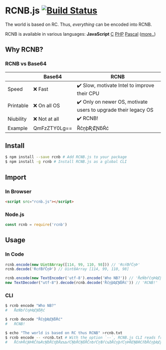 # RCNB.js [![Build Status](https://travis-ci.com/rcnbapp/RCNB.js.svg?branch=master)](https://travis-ci.com/rcnbapp/RCNB.js)

The world is based on RC. Thus, *everything* can be encoded into RCNB.

RCNB is available in various languages: **JavaScript** [C](https://github.com/rcnbapp/librcnb) [PHP](https://github.com/rcnbapp/RCNB.php) [Pascal](https://github.com/rcnbapp/RCNB.pas) ([more..](https://github.com/rcnbapp/))

## Why RCNB?

### RCNB vs Base64

|           | Base64       | RCNB                                                          |
|-----------|--------------|---------------------------------------------------------------|
| Speed     | ❌ Fast       | ✔️ Slow, motivate Intel to improve their CPU                   |
| Printable | ❌ On all OS  | ✔️ Only on newer OS, motivate users to upgrade their legacy OS |
| Niubility | ❌ Not at all | ✔️ RCNB!                                                     |
| Example   | QmFzZTY0Lg== | ȐĉņþƦȻƝƃŔć                                                    |

## Install

```bash
$ npm install --save rcnb # Add RCNB.js to your package
$ npm install -g rcnb # Install RCNB.js as a global CLI
```

## Import

### In Browser

```html
<script src="rcnb.js"></script>
```

### Node.js

```javascript
const rcnb = require('rcnb')
```

## Usage

### In Code

```javascript
rcnb.encode(new Uint8Array([114, 99, 110, 98])) // 'ɌcńƁȓČņÞ'
rcnb.decode('ɌcńƁȓČņÞ') // Uint8Array [114, 99, 110, 98]

rcnb.encode(new TextEncoder('utf-8').encode('Who NB?')) // 'ȐȼŃƅȓčƞÞƦȻƝƃŖć'
new TextDecoder("utf-8").decode(rcnb.decode('ȐĉņþƦȻƝƃŔć')) // 'RCNB!'
```

### CLI

```bash
$ rcnb encode "Who NB?"
#   ȐȼŃƅȓčƞÞƦȻƝƃŖć

$ rcnb decode "ȐĉņþƦȻƝƃŔć"
#   RCNB!

$ echo "The world is based on RC thus RCNB" >rcnb.txt
$ rcnb encode -- <rcnb.txt # With the option `--`, RCNB.js CLI reads from stdin.
#   ȐčnÞȒċƝÞɌČǹƄɌcŅƀȒĉȠƀȒȼȵƄŕƇŅbȒCŅßȒČnƅŕƇņƁȓċȵƀȐĉņþŕƇņÞȒȻŅBɌCňƀȐĉņþƦȻƝƃrƇ
```

